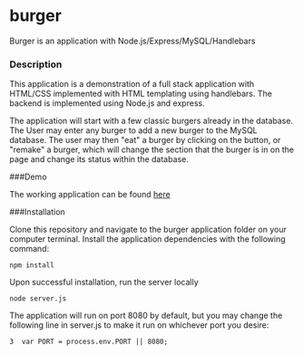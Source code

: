 # burger

Burger is an application with Node.js/Express/MySQL/Handlebars

### Description

This application is a demonstration of a full stack application with HTML/CSS implemented with HTML templating using handlebars.  The backend is implemented using Node.js and express.

The application will start with a few classic burgers already in the database.  The User may enter any burger to add a new burger to the MySQL database.  The user may then "eat" a burger by clicking on the button, or "remake" a burger, which will change the section that the burger is in on the page and change its status within the database.

###Demo

The working application can be found [here](https://blooming-fjord-62134.herokuapp.com/)

###Installation

Clone this repository and navigate to the burger application folder on your computer terminal.  Install the application dependencies with the following command:

```
npm install
```

Upon successful installation, run the server locally
```
node server.js
```

The application will run on port 8080 by default, but you may change the following line in server.js to make it run on whichever port you desire: 
```
3  var PORT = process.env.PORT || 8080;
```